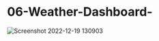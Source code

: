 # 06-Weather-Dashboard-

![Screenshot 2022-12-19 130903](https://user-images.githubusercontent.com/114896166/208524498-df22712b-76ae-4df0-894b-4689b684e050.png)
